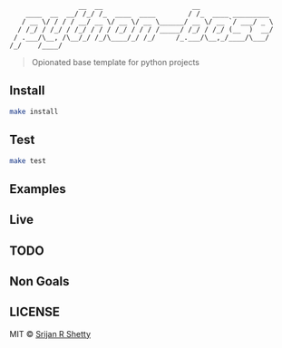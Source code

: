 ```
                 __  __                      __                  
    ____  __  __/ /_/ /_  ____  ____        / /_  ____ _________ 
   / __ \/ / / / __/ __ \/ __ \/ __ \______/ __ \/ __ `/ ___/ _ \
  / /_/ / /_/ / /_/ / / / /_/ / / / /_____/ /_/ / /_/ (__  )  __/
 / .___/\__, /\__/_/ /_/\____/_/ /_/     /_.___/\__,_/____/\___/ 
/_/    /____/                                                    
```

> Opionated base template for python projects

## Install

```bash
make install
```

## Test

```bash
make test
```

## Examples

## Live

## TODO

## Non Goals

## LICENSE
MIT © [Srijan R Shetty](https://srijanshetty.in)
